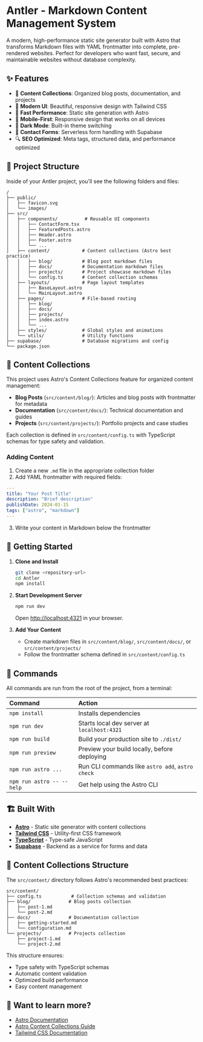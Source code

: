 # Antler - Markdown Content Management System

A modern, high-performance static site generator built with Astro that transforms Markdown files with YAML frontmatter into complete, pre-rendered websites. Perfect for developers who want fast, secure, and maintainable websites without database complexity.

## ✨ Features

- 📝 **Content Collections**: Organized blog posts, documentation, and projects
- 🎨 **Modern UI**: Beautiful, responsive design with Tailwind CSS
- 🚀 **Fast Performance**: Static site generation with Astro
- 📱 **Mobile-First**: Responsive design that works on all devices
- 🌙 **Dark Mode**: Built-in theme switching
- 📧 **Contact Forms**: Serverless form handling with Supabase
- 🔍 **SEO Optimized**: Meta tags, structured data, and performance optimized

## 🚀 Project Structure

Inside of your Antler project, you'll see the following folders and files:

```text
/
├── public/
│   ├── favicon.svg
│   └── images/
├── src/
│   ├── components/          # Reusable UI components
│   │   ├── ContactForm.tsx
│   │   ├── FeaturedPosts.astro
│   │   ├── Header.astro
│   │   ├── Footer.astro
│   │   └── ...
│   ├── content/            # Content collections (Astro best practice)
│   │   ├── blog/           # Blog post markdown files
│   │   ├── docs/           # Documentation markdown files
│   │   ├── projects/       # Project showcase markdown files
│   │   └── config.ts       # Content collection schemas
│   ├── layouts/            # Page layout templates
│   │   ├── BaseLayout.astro
│   │   └── MainLayout.astro
│   ├── pages/              # File-based routing
│   │   ├── blog/
│   │   ├── docs/
│   │   ├── projects/
│   │   ├── index.astro
│   │   └── ...
│   ├── styles/             # Global styles and animations
│   └── utils/              # Utility functions
├── supabase/               # Database migrations and config
└── package.json
```

## 📝 Content Collections

This project uses Astro's Content Collections feature for organized content management:

- **Blog Posts** (`src/content/blog/`): Articles and blog posts with frontmatter for metadata
- **Documentation** (`src/content/docs/`): Technical documentation and guides  
- **Projects** (`src/content/projects/`): Portfolio projects and case studies

Each collection is defined in `src/content/config.ts` with TypeScript schemas for type safety and validation.

### Adding Content

1. Create a new `.md` file in the appropriate collection folder
2. Add YAML frontmatter with required fields:

```yaml
---
title: "Your Post Title"
description: "Brief description"
publishDate: 2024-01-15
tags: ["astro", "markdown"]
---
```

3. Write your content in Markdown below the frontmatter

## 🚀 Getting Started

1. **Clone and Install**
   ```bash
   git clone <repository-url>
   cd Antler
   npm install
   ```

2. **Start Development Server**
   ```bash
   npm run dev
   ```
   Open [http://localhost:4321](http://localhost:4321) in your browser.

3. **Add Your Content**
   - Create markdown files in `src/content/blog/`, `src/content/docs/`, or `src/content/projects/`
   - Follow the frontmatter schema defined in `src/content/config.ts`

## 🧞 Commands

All commands are run from the root of the project, from a terminal:

| Command                   | Action                                           |
| :------------------------ | :----------------------------------------------- |
| `npm install`             | Installs dependencies                            |
| `npm run dev`             | Starts local dev server at `localhost:4321`      |
| `npm run build`           | Build your production site to `./dist/`          |
| `npm run preview`         | Preview your build locally, before deploying     |
| `npm run astro ...`       | Run CLI commands like `astro add`, `astro check` |
| `npm run astro -- --help` | Get help using the Astro CLI                     |

## 🏗️ Built With

- **[Astro](https://astro.build)** - Static site generator with content collections
- **[Tailwind CSS](https://tailwindcss.com)** - Utility-first CSS framework
- **[TypeScript](https://www.typescriptlang.org)** - Type-safe JavaScript
- **[Supabase](https://supabase.com)** - Backend as a service for forms and data

## 📁 Content Collections Structure

The `src/content/` directory follows Astro's recommended best practices:

```text
src/content/
├── config.ts           # Collection schemas and validation
├── blog/              # Blog posts collection
│   ├── post-1.md
│   └── post-2.md
├── docs/              # Documentation collection  
│   ├── getting-started.md
│   └── configuration.md
└── projects/          # Projects collection
    ├── project-1.md
    └── project-2.md
```

This structure ensures:
- Type safety with TypeScript schemas
- Automatic content validation
- Optimized build performance
- Easy content management

## 👀 Want to learn more?

- [Astro Documentation](https://docs.astro.build)
- [Astro Content Collections Guide](https://docs.astro.build/en/guides/content-collections/)
- [Tailwind CSS Documentation](https://tailwindcss.com/docs)

